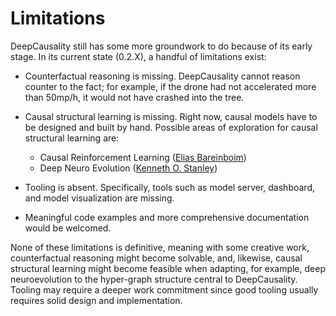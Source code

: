 # Limitations

DeepCausality still has some more groundwork to do because of its early stage. In its current state (0.2.X),
a handful of limitations exist:

* Counterfactual reasoning is missing. DeepCausality cannot reason counter to the fact; for example, if the drone had
  not accelerated more than 50mp/h, it would not have crashed into the tree.

* Causal structural learning is missing. Right now, causal models have to be designed and built by hand. Possible areas
  of exploration for causal structural learning are:
    - Causal Reinforcement Learning ([Elias Bareinboim](https://crl.causalai.net/))
    - Deep Neuro Evolution ([Kenneth O. Stanley](https://www.uber.com/en-ID/blog/deep-neuroevolution/))

* Tooling is absent. Specifically, tools such as model server,
  dashboard, and model visualization are missing.

* Meaningful code examples and more comprehensive documentation would be welcomed.

None of these limitations is definitive, meaning with some creative work, counterfactual reasoning might become
solvable, and, likewise, causal structural learning might become feasible when adapting, for example, deep
neuroevolution to the hyper-graph structure central to DeepCausality. Tooling may require a deeper work commitment since
good tooling usually requires solid design and implementation.

